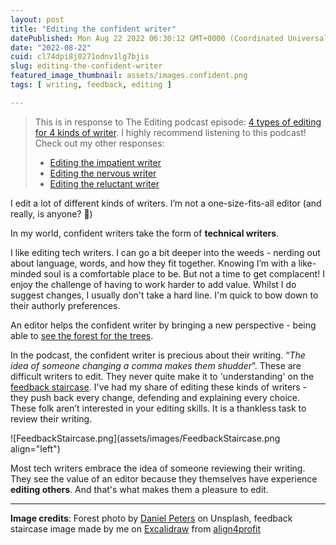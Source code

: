 ```yaml
---
layout: post
title: "Editing the confident writer"
datePublished: Mon Aug 22 2022 06:30:12 GMT+0000 (Coordinated Universal Time)
date: "2022-08-22"
cuid: cl74dpi8j0271odnv1lg7bjis
slug: editing-the-confident-writer
featured_image_thumbnail: assets/images.confident.png
tags: [ writing, feedback, editing ]

---
```


> This is in response to The Editing podcast episode: [4 types of editing for 4 kinds of  writer](https://theeditingpodcast.captivate.fm/episode/kinds-of-writer). I highly recommend listening to this podcast!   
> Check out my other responses:
> - [Editing the impatient writer](https://flicstar.hashnode.dev/editing-the-impatient-writer)
> - [Editing the nervous writer](https://flicstar.hashnode.dev/editing-the-nervous-writer)
> - [Editing the reluctant writer](https://flicstar.hashnode.dev/editing-the-reluctant-writer)

I edit a lot of different kinds of writers.  I’m not a one-size-fits-all editor (and really, is anyone? 🤔)
 
In my world, confident writers take the form of **technical writers**.
 
I like editing tech writers. I can go a bit deeper into the weeds - nerding out about language, words, and how they fit together. Knowing I’m with a like-minded soul is a comfortable place to be. But not a time to get complacent! I enjoy the challenge of having to work harder to add value. Whilst I do suggest changes, I usually don't take a hard line. I'm quick to bow down to their authorly preferences. 

An editor helps the confident writer by bringing a new perspective - being able to [see the forest for the trees](https://thecontentauthority.com/blog/what-does-cant-see-the-forest-for-the-trees-mean). 
 
In the podcast, the confident writer is precious about their writing. “*The idea of someone changing a comma makes them shudder*”. These are difficult writers to edit. They never quite make it to 'understanding' on the [feedback staircase](https://align4profit.com/stand-feedback-staircase-2/). I've had my share of editing these kinds of writers  - they push back every change, defending and explaining every choice. These folk aren’t interested in your editing skills. It is a thankless task to review their writing.

![FeedbackStaircase.png](assets/images/FeedbackStaircase.png align="left")
 
Most tech writers embrace the idea of someone reviewing their writing. They see the value of an editor because they themselves have experience **editing others**. And that's what makes them a pleasure to edit. 

--- 

**Image credits**: Forest photo by [Daniel Peters](https://unsplash.com/photos/2tvkoVK8prc) on Unsplash, feedback staircase image made by me on [Excalidraw](https://excalidraw.com/) from [align4profit](https://align4profit.com/stand-feedback-staircase-2/)